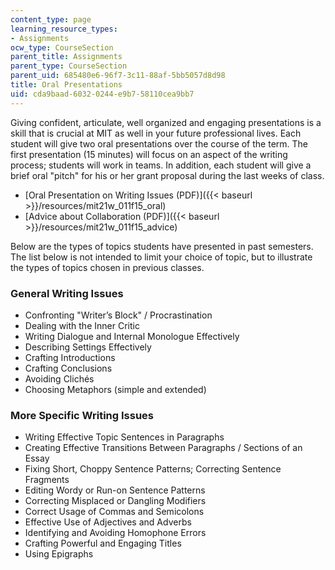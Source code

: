 ```yaml
---
content_type: page
learning_resource_types:
- Assignments
ocw_type: CourseSection
parent_title: Assignments
parent_type: CourseSection
parent_uid: 685480e6-96f7-3c11-88af-5bb5057d8d98
title: Oral Presentations
uid: cda9baad-6032-0244-e9b7-58110cea9bb7
---
```


Giving confident, articulate, well organized and engaging presentations is a skill that is crucial at MIT as well in your future professional lives. Each student will give two oral presentations over the course of the term. The first presentation (15 minutes) will focus on an aspect of the writing process; students will work in teams. In addition, each student will give a brief oral "pitch" for his or her grant proposal during the last weeks of class.

*   [Oral Presentation on Writing Issues (PDF)]({{< baseurl >}}/resources/mit21w_011f15_oral)
*   [Advice about Collaboration (PDF)]({{< baseurl >}}/resources/mit21w_011f15_advice)

Below are the types of topics students have presented in past semesters. The list below is not intended to limit your choice of topic, but to illustrate the types of topics chosen in previous classes.

### General Writing Issues

*   Confronting "Writer’s Block" / Procrastination
*   Dealing with the Inner Critic
*   Writing Dialogue and Internal Monologue Effectively
*   Describing Settings Effectively
*   Crafting Introductions
*   Crafting Conclusions
*   Avoiding Clichés
*   Choosing Metaphors (simple and extended)

### More Specific Writing Issues

*   Writing Effective Topic Sentences in Paragraphs
*   Creating Effective Transitions Between Paragraphs / Sections of an Essay
*   Fixing Short, Choppy Sentence Patterns; Correcting Sentence Fragments
*   Editing Wordy or Run-on Sentence Patterns
*   Correcting Misplaced or Dangling Modifiers
*   Correct Usage of Commas and Semicolons
*   Effective Use of Adjectives and Adverbs
*   Identifying and Avoiding Homophone Errors
*   Crafting Powerful and Engaging Titles
*   Using Epigraphs